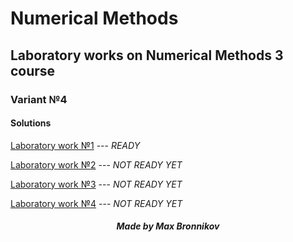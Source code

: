 # Numerical Methods
## Laboratory works on Numerical Methods 3 course

### Variant №4


#### Solutions

[Laboratory work №1](lab1) --- *READY*

[Laboratory work №2](lab2) --- *NOT READY YET*

[Laboratory work №3](lab3) --- *NOT READY YET*

[Laboratory work №4](lab4) --- *NOT READY YET*


##### <center> Made by Max Bronnikov </center>